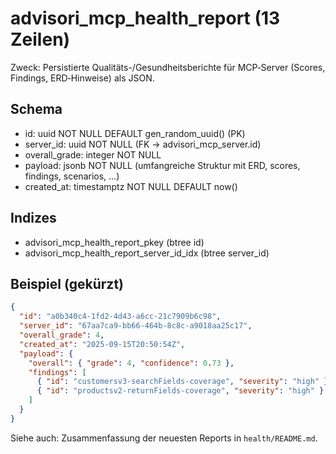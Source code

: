 # advisori_mcp_health_report (13 Zeilen)

Zweck: Persistierte Qualitäts-/Gesundheitsberichte für MCP‑Server (Scores, Findings, ERD‑Hinweise) als JSON.

## Schema
- id: uuid NOT NULL DEFAULT gen_random_uuid() (PK)
- server_id: uuid NOT NULL (FK → advisori_mcp_server.id)
- overall_grade: integer NOT NULL
- payload: jsonb NOT NULL (umfangreiche Struktur mit ERD, scores, findings, scenarios, …)
- created_at: timestamptz NOT NULL DEFAULT now()

## Indizes
- advisori_mcp_health_report_pkey (btree id)
- advisori_mcp_health_report_server_id_idx (btree server_id)

## Beispiel (gekürzt)
```json
{
  "id": "a0b340c4-1fd2-4d43-a6cc-21c7909b6c98",
  "server_id": "67aa7ca9-bb66-464b-8c8c-a9018aa25c17",
  "overall_grade": 4,
  "created_at": "2025-09-15T20:50:54Z",
  "payload": {
    "overall": { "grade": 4, "confidence": 0.73 },
    "findings": [
      { "id": "customersv3-searchFields-coverage", "severity": "high" },
      { "id": "productsv2-returnFields-coverage", "severity": "high" }
    ]
  }
}
```

Siehe auch: Zusammenfassung der neuesten Reports in `health/README.md`.

